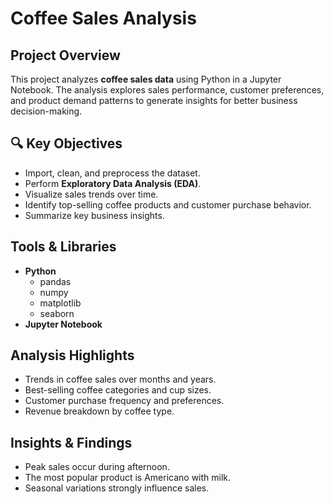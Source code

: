 # Coffee Sales Analysis  

## Project Overview  
This project analyzes **coffee sales data** using Python in a Jupyter Notebook. The analysis explores sales performance, customer preferences, and product demand patterns to generate insights for better business decision-making.  

## 🔍 Key Objectives  
- Import, clean, and preprocess the dataset.  
- Perform **Exploratory Data Analysis (EDA)**.  
- Visualize sales trends over time.  
- Identify top-selling coffee products and customer purchase behavior.  
- Summarize key business insights.  

## Tools & Libraries  
- **Python**  
  - pandas  
  - numpy  
  - matplotlib  
  - seaborn  
- **Jupyter Notebook**  

## Analysis Highlights  
- Trends in coffee sales over months and years.  
- Best-selling coffee categories and cup sizes.  
- Customer purchase frequency and preferences.  
- Revenue breakdown by coffee type.  

## Insights & Findings  
- Peak sales occur during afternoon.  
- The most popular product is Americano with milk.    
- Seasonal variations strongly influence sales.  
